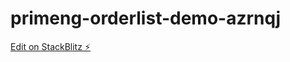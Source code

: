 # primeng-orderlist-demo-azrnqj

[Edit on StackBlitz ⚡️](https://stackblitz.com/edit/primeng-orderlist-demo-azrnqj)